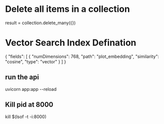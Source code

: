 # Delete all items in a collection
result = collection.delete_many({})

# Vector Search Index Defination
{
  "fields": [
    {
      "numDimensions": 768,
      "path": "plot_embedding",
      "similarity": "cosine",
      "type": "vector"
    }
  ]
}

## run the api
uvicorn app:app --reload

## Kill pid at 8000
kill $(lsof -t -i:8000)